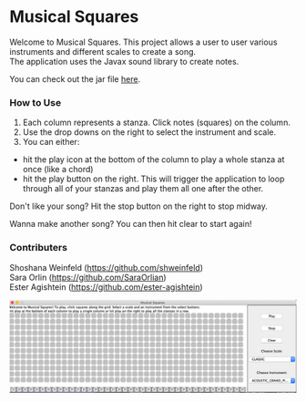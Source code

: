 # Musical Squares  

Welcome to Musical Squares. This project allows a user to user various instruments and different scales to create a song.    
The application uses the Javax sound library to create notes.   

You can check out the jar file [here](build/libs/MusicalSquares-1.0-SNAPSHOT.jar). 
  
 ### How to Use
 
 1. Each column represents a stanza. Click notes (squares) on the column. 
 2. Use the drop downs on the right to select the instrument and scale. 
 3. You can either:
  - hit the play icon at the bottom of the column to play a whole stanza at once (like a chord)
  - hit the play button on the right. This will trigger the application to loop through all of your stanzas and play them all one after the other.
 
Don't like your song? Hit the stop button on the right to stop midway.     
   
Wanna make another song? You can then hit clear to start again!     

 
 ### Contributers
 
 Shoshana Weinfeld (https://github.com/shweinfeld)   
 Sara Orlin (https://github.com/SaraOrlian)   
 Ester Agishtein (https://github.com/ester-agishtein)


![alt text](screenshots/musicalSquaresPic.png)